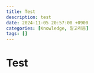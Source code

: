 ```yaml
---
title: Test
description: test
date: 2024-11-05 20:57:00 +0900
categories: [Knowledge, 알고리즘]
tags: []
---
```


# Test